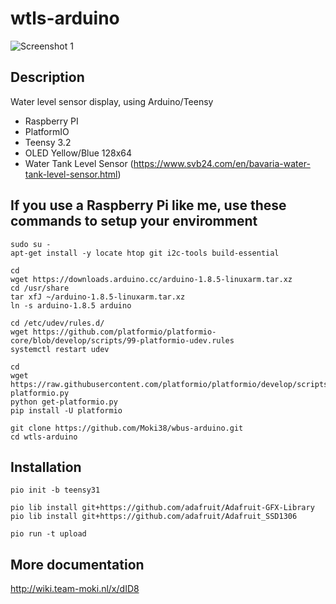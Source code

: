 # wtls-arduino

![Screenshot 1](http://wiki.team-moki.nl/download/attachments/16547884/IMG_0624.jpg?version=1&modificationDate=1514731941631&api=v2)

## Description

Water level sensor display, using Arduino/Teensy

- Raspberry PI
- PlatformIO
- Teensy 3.2
- OLED Yellow/Blue 128x64
- Water Tank Level Sensor (https://www.svb24.com/en/bavaria-water-tank-level-sensor.html)

## If you use a Raspberry Pi like me, use these commands to setup your enviromment
```console
sudo su -
apt-get install -y locate htop git i2c-tools build-essential

cd 
wget https://downloads.arduino.cc/arduino-1.8.5-linuxarm.tar.xz 
cd /usr/share 
tar xfJ ~/arduino-1.8.5-linuxarm.tar.xz 
ln -s arduino-1.8.5 arduino

cd /etc/udev/rules.d/ 
wget https://github.com/platformio/platformio-core/blob/develop/scripts/99-platformio-udev.rules 
systemctl restart udev 

cd 
wget https://raw.githubusercontent.com/platformio/platformio/develop/scripts/get-platformio.py 
python get-platformio.py
pip install -U platformio 

git clone https://github.com/Moki38/wbus-arduino.git
cd wtls-arduino
```

## Installation
```console
pio init -b teensy31

pio lib install git+https://github.com/adafruit/Adafruit-GFX-Library
pio lib install git+https://github.com/adafruit/Adafruit_SSD1306

pio run -t upload
```

## More documentation
http://wiki.team-moki.nl/x/dID8

